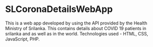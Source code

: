 # SLCoronaDetailsWebApp
This is a web app developed by using the API provided by the Health Ministry of Srilanka. 
This contains details about COVID 19 patients in srilanka and as well as in the world.
Technologies used - HTML, CSS, JavaScript, PHP.
